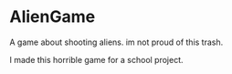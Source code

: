 # AlienGame
A game about shooting aliens. im not proud of this trash.

I made this horrible game for a school project.
